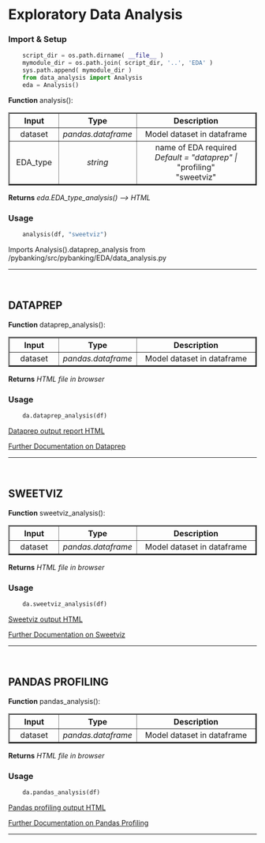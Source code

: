 # Exploratory Data Analysis

### Import & Setup

```python
    script_dir = os.path.dirname( __file__ )
    mymodule_dir = os.path.join( script_dir, '..', 'EDA' )
    sys.path.append( mymodule_dir )
    from data_analysis import Analysis
    eda = Analysis()
```

**Function** analysis():

<table border="2" cellpadding="2" cellspacing="2" width="100%">
    <tr><th width="20%">Input</th>
    <th width="20%">Type</th>
    <th>Description</th></tr>
    <tr><td style="text-align:center">dataset</td>
    <td style="text-align:center"><i>pandas.dataframe</i></td>
    <td style="text-align:center">Model dataset in dataframe</td></tr>
    <tr><td style="text-align:center">EDA_type</td>
    <td style="text-align:center"><i>string</i></td>
    <td style="text-align:center">name of EDA required<br><i>Default = "dataprep" | </i><br>
    "profiling"<br>"sweetviz"</td></tr>
</table>

**Returns** <i>eda.EDA_type_analysis() --> HTML</i>

### Usage

```python
    analysis(df, "sweetviz")
```   

Imports Analysis().dataprep_analysis from /pybanking/src/pybanking/EDA/data_analysis.py

<hr><br>

## DATAPREP

**Function** dataprep_analysis():

<table border="2" cellpadding="2" cellspacing="2" width="100%">
    <tr><th width="20%">Input</th>
    <th width="20%">Type</th>
    <th>Description</th></tr>
    <tr><td style="text-align:center">dataset</td>
    <td style="text-align:center"><i>pandas.dataframe</i></td>
    <td style="text-align:center">Model dataset in dataframe</td></tr>
</table>

**Returns** <i>HTML file in browser</i>

### Usage

```python
    da.dataprep_analysis(df)
```   
<a href="DataPrep_Report.html">Dataprep output report HTML</a>

<!-- <a href="pybanking/gitbook_data/DataPrep Plot.html">Dataprep output plot HTML</a> -->

<a href="https://docs.dataprep.ai/user_guide/eda/introduction.html#userguide-eda">Further Documentation on Dataprep</a>

<hr><br>

## SWEETVIZ

**Function** sweetviz_analysis():

<table border="2" cellpadding="2" cellspacing="2" width="100%">
    <tr><th width="20%">Input</th>
    <th width="20%">Type</th>
    <th>Description</th></tr>
    <tr><td style="text-align:center">dataset</td>
    <td style="text-align:center"><i>pandas.dataframe</i></td>
    <td style="text-align:center">Model dataset in dataframe</td></tr>
</table>

**Returns** <i>HTML file in browser</i>

### Usage

```python
    da.sweetviz_analysis(df)
```   

<a href="SWEETVIZ_REPORT.html">Sweetviz output HTML</a>

<a href="https://github.com/fbdesignpro/sweetviz">Further Documentation on Sweetviz</a>

<hr><br>

## PANDAS PROFILING

**Function** pandas_analysis():

<table border="2" cellpadding="2" cellspacing="2" width="100%">
    <tr><th width="20%">Input</th>
    <th width="20%">Type</th>
    <th>Description</th></tr>
    <tr><td style="text-align:center">dataset</td>
    <td style="text-align:center"><i>pandas.dataframe</i></td>
    <td style="text-align:center">Model dataset in dataframe</td></tr>
</table>

**Returns** <i>HTML file in browser</i>

### Usage

```python
    da.pandas_analysis(df)
```   

<a href="Pandas_Profiling_Report.html">Pandas profiling output HTML</a>

<a href="https://github.com/ydataai/pandas-profiling">Further Documentation on Pandas Profiling</a>

<hr><br>
